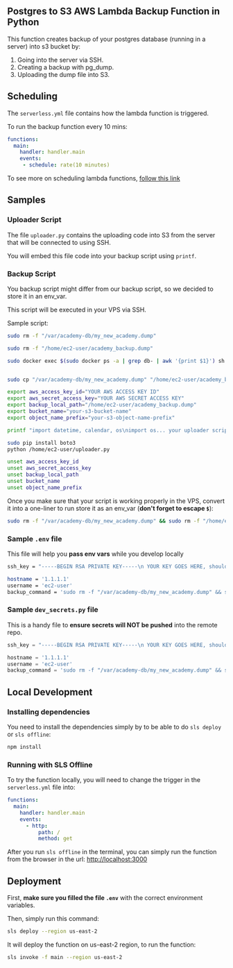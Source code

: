 ## Postgres to S3 AWS Lambda Backup Function in Python

This function creates backup of your postgres database (running in a server) into s3 bucket by:

1. Going into the server via SSH.
2. Creating a backup with pg_dump.
3. Uploading the dump file into S3.

## Scheduling

The `serverless.yml` file contains how the lambda function is triggered.

To run the backup function every 10 mins:

```yml
functions:
  main:
    handler: handler.main
    events:
     - schedule: rate(10 minutes)
```

To see more on scheduling lambda functions, [follow this link](https://docs.aws.amazon.com/AmazonCloudWatch/latest/events/ScheduledEvents.html)

## Samples

### Uploader Script

The file `uploader.py` contains the uploading code into S3 from the server that will be connected to using SSH.

You will embed this file code into your backup script using `printf`.

### Backup Script

You backup script might differ from our backup script, so we decided to store it in an env_var.

This script will be executed in your VPS via SSH.

Sample script:

```bash
sudo rm -f "/var/academy-db/my_new_academy.dump"

sudo rm -f "/home/ec2-user/academy_backup.dump"

sudo docker exec $(sudo docker ps -a | grep db- | awk '{print $1}') sh -c "pg_dump -U db_user -Fc db_table > /var/lib/postgresql/data/my_new_academy.dump"


sudo cp "/var/academy-db/my_new_academy.dump" "/home/ec2-user/academy_backup.dump"

export aws_access_key_id="YOUR AWS ACCESS KEY ID"
export aws_secret_access_key="YOUR AWS SECRET ACCESS KEY"
export backup_local_path="/home/ec2-user/academy_backup.dump"
export bucket_name="your-s3-bucket-name"
export object_name_prefix="your-s3-object-name-prefix"

printf "import datetime, calendar, os\nimport os... your uploader script each line seperated with \n" > /home/ec2-user/uploader.py

sudo pip install boto3
python /home/ec2-user/uploader.py

unset aws_access_key_id
unset aws_secret_access_key
unset backup_local_path
unset bucket_name
unset object_name_prefix
```

Once you make sure that your script is working properly in the VPS, convert it into a one-liner to run store it as an env_var (**don't forget to escape `$`**):

```bash
sudo rm -f "/var/academy-db/my_new_academy.dump" && sudo rm -f "/home/ec2-user/academy_backup.dump" && sudo docker exec $(sudo docker ps -a | grep db- | awk '{print \$1}') sh -c "pg_dump -U academy_user -Fc academy_db > /var/lib/postgresql/data/my_new_academy.dump" && sudo cp "/var/academy-db/my_new_academy.dump" "/home/ec2-user/academy_backup.dump" && export aws_access_key_id="YOUR AWS ACCESS KEY ID" && export aws_secret_access_key="YOUR AWS SECRET ACCESS KEY" && export backup_local_path="/home/ec2-user/academy_backup.dump" && export bucket_name="your-s3-bucket-name" && export object_name_prefix="your-s3-object-name-prefix" && printf "import datetime, calendar, os\nimport boto3, botocore\naws_access_key_id = os.environ.get('aws_access_key_id')\naws_secret_access_key = os.environ.get('aws_secret_access_key')\nbackup_local_path = os.environ.get('backup_local_path')\nbucket_name = os.environ.get('bucket_name')\nobject_name_prefix = os.environ.get('object_name_prefix')\nsession = boto3.Session(aws_access_key_id=aws_access_key_id, aws_secret_access_key=aws_secret_access_key)\ns3 = session.client('s3')\nnow = datetime.datetime.now()\nobject_name = object_name_prefix + '_' + str(now.year) + '_' + calendar.month_name[now.month] + '_' + str(now.day) + '.dump'\ns3.delete_object(Bucket=bucket_name, Key=object_name)\ntry:\n    s3.get_object(Bucket=bucket_name, Key=object_name).load()\nexcept botocore.exceptions.ClientError as e:\n    if e.response['Error']['Code'] == '404':\n        print('cleaned s3 previous file')\ns3.upload_file(backup_local_path, bucket_name, object_name)\nprint('uploaded successfully to S3, tadaaaa!')" > /home/ec2-user/uploader.py && sudo pip install boto3 && python /home/ec2-user/uploader.py && unset aws_access_key_id && unset aws_secret_access_key && unset backup_local_path && unset bucket_name && unset object_name_prefix
```

### Sample `.env` file

This file will help you **pass env vars** while you develop locally

```bash
ssh_key = "-----BEGIN RSA PRIVATE KEY-----\n YOUR KEY GOES HERE, should be one liner seperated by \n     \n-----END RSA PRIVATE KEY-----"

hostname = '1.1.1.1'
username = 'ec2-user'
backup_command = 'sudo rm -f "/var/academy-db/my_new_academy.dump" && sudo rm... your one-liner script'
```

### Sample `dev_secrets.py` file

This is a handy file to **ensure secrets will NOT be pushed** into the remote repo.

```python
ssh_key = "-----BEGIN RSA PRIVATE KEY-----\n YOUR KEY GOES HERE, should be one liner seperated by \n     \n-----END RSA PRIVATE KEY-----"

hostname = '1.1.1.1'
username = 'ec2-user'
backup_command = 'sudo rm -f "/var/academy-db/my_new_academy.dump" && sudo rm ... your one-liner script'
```

## Local Development



### Installing dependencies

You need to install the dependencies simply by to be able to do `sls deploy` or `sls offline`:

```bash
npm install
```

### Running with SLS Offline

To try the function locally, you will need to change the trigger in the `serverless.yml` file into:

```yml
functions:
  main:
    handler: handler.main
    events:
      - http:
          path: /
          method: get
```

After you run `sls offline` in the terminal, you can simply run the function from the browser in the url: [http://localhost:3000](http://localhost:3000)

## Deployment

First, **make sure you filled the file `.env`** with the correct environment variables.

Then, simply run this command:

```bash
sls deploy --region us-east-2
```

It will deploy the function on us-east-2 region, to run the function:

```bash
sls invoke -f main --region us-east-2
```